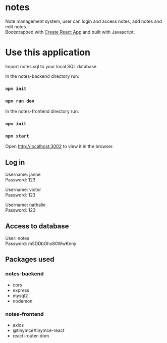 # notes

Note management system, user can login and access notes, add notes and edit notes. <br>
Bootstrapped with [Create React App](https://github.com/facebook/create-react-app) and built with Javascript.<br>



# Use this application

Import notes.sql to your local SQL database

In the notes-backend directory run:
### `npm init`
### `npm run dev`

In the notes-frontend directory run:
### `npm init`
### `npm start`

Open [http://localhost:3002](http://localhost:3002) to view it in the browser.


## Log in

Username: janne<br>
Password: 123<br>

Username: victor<br>
Password: 123<br>

Username: nathalie<br>
Password: 123<br>

## Access to database
User: notes<br>
Password: m5DDbOhx80WwKnny<br>

## Packages used

### notes-backend
- cors
- express
- mysql2
- nodemon

### notes-frontend
- axios
- @tinymce/tinymce-react
- react-router-dom
